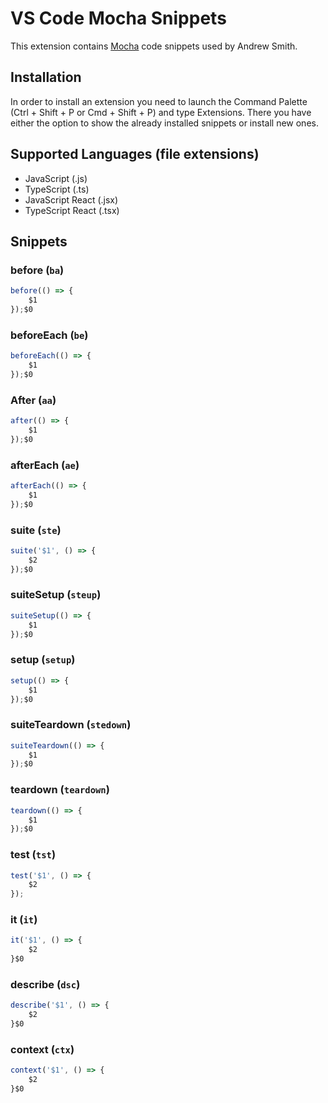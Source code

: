 # VS Code Mocha Snippets

This extension contains [Mocha](https://mochajs.org/) code snippets used by Andrew Smith.

## Installation

In order to install an extension you need to launch the Command Palette (Ctrl + Shift + P or Cmd + Shift + P) and type Extensions.
There you have either the option to show the already installed snippets or install new ones.

## Supported Languages (file extensions)

* JavaScript (.js)
* TypeScript (.ts)
* JavaScript React (.jsx)
* TypeScript React (.tsx)

## Snippets

### before (`ba`)
```javascript
before(() => {
	$1
});$0
```
### beforeEach (`be`)
```javascript
beforeEach(() => {
	$1
});$0
```
### After (`aa`)
```javascript
after(() => {
	$1
});$0
```
### afterEach (`ae`)
```javascript
afterEach(() => {
	$1
});$0
```
### suite (`ste`)
```javascript
suite('$1', () => {
	$2
});$0
```
### suiteSetup (`steup`)
```javascript
suiteSetup(() => {
	$1
});$0
```
### setup (`setup`)
```javascript
setup(() => {
	$1
});$0
```
### suiteTeardown (`stedown`)
```javascript
suiteTeardown(() => {
	$1
});$0
```
### teardown (`teardown`)
```javascript
teardown(() => {
	$1
});$0
```
### test (`tst`)
```javascript
test('$1', () => {
	$2
});
```
### it (`it`)
```javascript
it('$1', () => {
	$2
}$0
```
### describe (`dsc`)
```javascript
describe('$1', () => {
	$2
}$0
```
### context (`ctx`)
```javascript
context('$1', () => {
	$2
}$0
```
